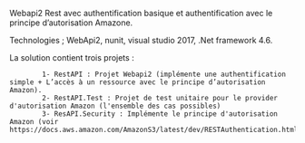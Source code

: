 Webapi2 Rest avec authentification basique et authentification avec le principe d’autorisation Amazone.

Technologies ; WebApi2, nunit, visual studio 2017, .Net framework 4.6.

La solution contient trois projets : 

            1- RestAPI : Projet Webapi2 (implémente une authentification simple + L’accès à un ressource avec le principe d’autorisation Amazon).
            2- RestAPI.Test : Projet de test unitaire pour le provider d'autorisation Amazon (l'ensemble des cas possibles)
            3- ResAPI.Security : Implémente le principe d'autorisation Amazon (voir https://docs.aws.amazon.com/AmazonS3/latest/dev/RESTAuthentication.html).

